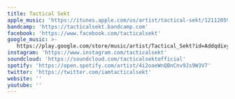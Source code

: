 ```yaml
---
title: Tactical Sekt
apple_music: 'https://itunes.apple.com/us/artist/tactical-sekt/121120598'
bandcamp: 'https://tacticalsekt.bandcamp.com'
facebook: 'https://www.facebook.com/tacticalsekt'
google_music: >-
   https://play.google.com/store/music/artist/Tactical_Sekt?id=Addqdixyl4jizm3zgk6hbnkgksq
instagram: 'https://www.instagram.com/tacticalsekt'
soundcloud: 'https://soundcloud.com/tacticalsektofficial'
spotify: 'https://open.spotify.com/artist/4i2oaeWnQBnCnv9Js9W3V7'
twitter: 'https://twitter.com/iamtacticalsekt'
website: ''
youtube: ''
---
```

